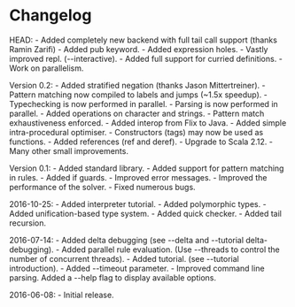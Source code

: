 # Changelog

HEAD:
    - Added completely new backend with full tail call support (thanks Ramin Zarifi)
    - Added pub keyword.
    - Added expression holes.
    - Vastly improved repl. (--interactive).
    - Added full support for curried definitions.
    - Work on parallelism.

Version 0.2:
    - Added stratified negation (thanks Jason Mittertreiner).
    - Pattern matching now compiled to labels and jumps (~1.5x speedup).
    - Typechecking is now performed in parallel.
    - Parsing is now performed in parallel.
    - Added operations on character and strings.
    - Pattern match exhaustiveness enforced.
    - Added interop from Flix to Java.
    - Added simple intra-procedural optimiser.
    - Constructors (tags) may now be used as functions.
    - Added references (ref and deref).
    - Upgrade to Scala 2.12.
    - Many other small improvements.

Version 0.1:
    - Added standard library.
    - Added support for pattern matching in rules.
    - Added if guards.
    - Improved error messages.
    - Improved the performance of the solver.
    - Fixed numerous bugs.

2016-10-25:
    - Added interpreter tutorial.
    - Added polymorphic types.
    - Added unification-based type system.
    - Added quick checker.
    - Added tail recursion.

2016-07-14:
    - Added delta debugging (see --delta and --tutorial delta-debugging).
    - Added parallel rule evaluation. (Use --threads to control the number of concurrent threads).
    - Added tutorial. (see --tutorial introduction).
    - Added --timeout parameter.
    - Improved command line parsing. Added a --help flag to display available options.

2016-06-08: 
    - Initial release.

